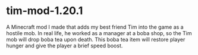 # tim-mod-1.20.1
A Minecraft mod I made that adds my best friend Tim into the game as a hostile mob. In real life, he worked as a manager at a boba shop, so the Tim mob will drop boba tea upon death. This boba tea item will restore player hunger and give the player a brief speed boost.
